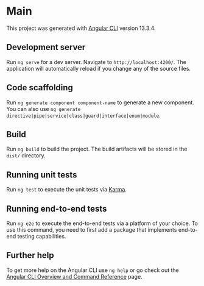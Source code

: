 # Main

This project was generated with [Angular CLI](https://github.com/angular/angular-cli) version 13.3.4.

## Development server

Run `ng serve` for a dev server. Navigate to `http://localhost:4200/`. The application will automatically reload if you change any
of the source files.

## Code scaffolding

Run `ng generate component component-name` to generate a new component. You can also use
`ng generate directive|pipe|service|class|guard|interface|enum|module`.

## Build

Run `ng build` to build the project. The build artifacts will be stored in the `dist/` directory.

## Running unit tests

Run `ng test` to execute the unit tests via [Karma](https://karma-runner.github.io).

## Running end-to-end tests

Run `ng e2e` to execute the end-to-end tests via a platform of your choice. To use this command, you need to first add a package
that implements end-to-end testing capabilities.

## Further help

To get more help on the Angular CLI use `ng help` or go check out the
[Angular CLI Overview and Command Reference](https://angular.io/cli) page.
